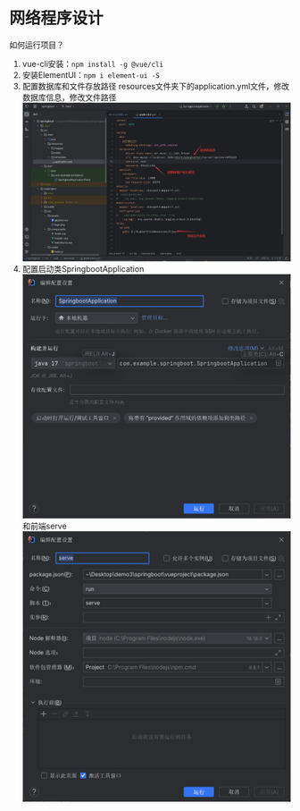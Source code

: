 # 网络程序设计



如何运行项目？
1. vue-cli安装：`npm install -g @vue/cli`
2. 安装ElementUI：`npm i element-ui -S`
3. 配置数据库和文件存放路径 resources文件夹下的application.yml文件，修改数据库信息，修改文件路径![img_2.png](img_2.png)
4. 配置启动类SpringbootApplication![img_1.png](img_1.png)和前端serve![img.png](img.png)
